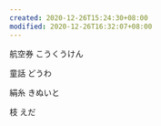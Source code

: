 ```yaml
---
created: 2020-12-26T15:24:30+08:00
modified: 2020-12-26T16:32:07+08:00
---
```


航空券 こうくうけん

童話 どうわ

絹糸 きぬいと

枝 えだ